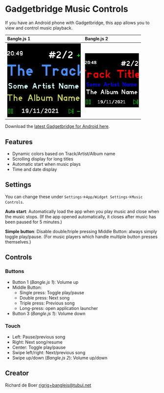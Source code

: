 # Gadgetbridge Music Controls

If you have an Android phone with Gadgetbridge, this app allows you to view
and control music playback.

| Bangle.js 1                                | Bangle.js 2                                |
|:-------------------------------------------|:-------------------------------------------|
| ![Screenshot: Bangle 1](screenshot_v1.png) | ![Screenshot: Bangle 2](screenshot_v2.png) |

Download the [latest Gadgetbridge for Android here](https://f-droid.org/packages/nodomain.freeyourgadget.gadgetbridge/).

## Features

* Dynamic colors based on Track/Artist/Album name
* Scrolling display for long titles
* Automatic start when music plays
* Time and date display

## Settings

You can change these under `Settings`->`App/Widget Settings`->`Music Controls`.

**Auto start**: 
Automatically load the app when you play music and close when the music stops.
(If the app opened automatically, it closes after music has been paused for 5 minutes.)

**Simple button**:
Disable double/triple pressing Middle Button: always simply toggle play/pause.
(For music players which handle multiple button presses themselves.)

## Controls

### Buttons
* Button 1 (*Bangle.js 1*): Volume up
* Middle Button: 
  - Single press: Toggle play/pause 
  - Double press: Next song
  - Triple press: Previous song
  - Long-press: open application launcher 
* Button 3 (*Bangle.js 1*): Volume down

### Touch
* Left: Pause/previous song
* Right: Next song/resume
* Center: Toggle play/pause
* Swipe left/right: Next/previous song
* Swipe up/down (*Bangle.js 2*): Volume up/down


## Creator

Richard de Boer <rigrig+banglejs@tubul.net>
